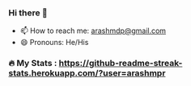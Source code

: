 ### Hi there 👋

- 📫 How to reach me: arashmdp@gmail.com
- 😄 Pronouns: He/His

### :fire: My Stats : https://github-readme-streak-stats.herokuapp.com/?user=arashmpr


